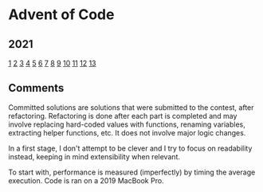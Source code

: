 # Advent of Code

## 2021

[1](src/2021/01/index.js)
[2](src/2021/02/index.js)
[3](src/2021/03/index.js)
[4](src/2021/04/index.js)
[5](src/2021/05/index.js)
[6](src/2021/06/index.js)
[7](src/2021/07/index.js)
[8](src/2021/08/index.js)
[9](src/2021/09/index.js)
[10](src/2021/10/index.js)
[11](src/2021/11/index.js)
[12](src/2021/12)
[13](src/2021/13)

## Comments

Committed solutions are solutions that were submitted to the contest, after refactoring. Refactoring is done after each part is completed and may involve replacing hard-coded values with functions, renaming variables, extracting helper functions, etc. It does not involve major logic changes.

In a first stage, I don't attempt to be clever and I try to focus on readability instead, keeping in mind extensibility when relevant.

To start with, performance is measured (imperfectly) by timing the average execution. Code is ran on a 2019 MacBook Pro.
